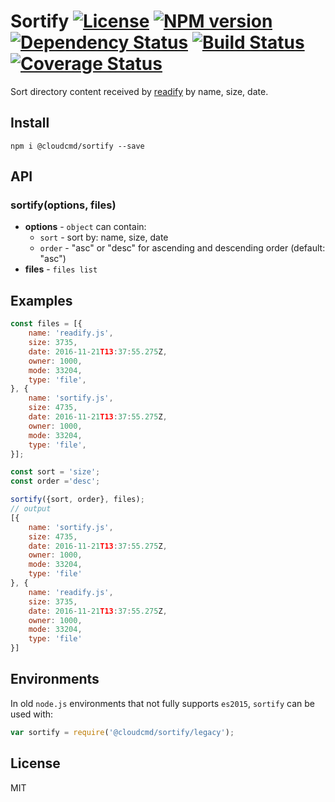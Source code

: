 # Sortify [![License][LicenseIMGURL]][LicenseURL] [![NPM version][NPMIMGURL]][NPMURL] [![Dependency Status][DependencyStatusIMGURL]][DependencyStatusURL] [![Build Status][BuildStatusIMGURL]][BuildStatusURL] [![Coverage Status][CoverageIMGURL]][CoverageURL]

[NPMIMGURL]:                https://img.shields.io/npm/v/@cloudcmd/sortify.svg?style=flat
[BuildStatusIMGURL]:        https://img.shields.io/travis/cloudcmd/sortify/master.svg?style=flat
[DependencyStatusIMGURL]:   https://img.shields.io/david/cloudcmd/sortify.svg?style=flat
[LicenseIMGURL]:            https://img.shields.io/badge/license-MIT-317BF9.svg?style=flat
[NPMURL]:                   https://npmjs.org/package/@cloudcmd/sortify "npm"
[BuildStatusURL]:           https://travis-ci.org/cloudcmd/sortify  "Build Status"
[DependencyStatusURL]:      https://david-dm.org/cloudcmd/sortify "Dependency Status"
[LicenseURL]:               https://tldrlegal.com/license/mit-license "MIT License"

Sort directory content received by [readify](https://github.com/coderaiser/readify) by name, size, date.

## Install

```
npm i @cloudcmd/sortify --save
```

## API

### sortify(options, files)

- **options** - `object` can contain:
  - `sort` - sort by: name, size, date
  - `order` - "asc" or "desc" for ascending and descending order (default: "asc")
- **files** - `files list`

## Examples

```js
const files = [{
    name: 'readify.js',
    size: 3735,
    date: 2016-11-21T13:37:55.275Z,
    owner: 1000,
    mode: 33204,
    type: 'file',
}, {
    name: 'sortify.js',
    size: 4735,
    date: 2016-11-21T13:37:55.275Z,
    owner: 1000,
    mode: 33204,
    type: 'file',
}];

const sort = 'size';
const order ='desc';

sortify({sort, order}, files);
// output
[{
    name: 'sortify.js',
    size: 4735,
    date: 2016-11-21T13:37:55.275Z,
    owner: 1000,
    mode: 33204,
    type: 'file'
}, {
    name: 'readify.js',
    size: 3735,
    date: 2016-11-21T13:37:55.275Z,
    owner: 1000,
    mode: 33204,
    type: 'file'
}]
```

## Environments

In old `node.js` environments that not fully supports `es2015`, `sortify` can be used with:

```js
var sortify = require('@cloudcmd/sortify/legacy');

```
## License

MIT

[CoverageURL]:              https://coveralls.io/github/cloudcmd/sortify?branch=master
[CoverageIMGURL]:           https://coveralls.io/repos/cloudcmd/sortify/badge.svg?branch=master&service=github

